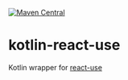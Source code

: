 [![Maven Central](https://img.shields.io/maven-central/v/org.jetbrains.kotlin-wrappers/kotlin-react-use)](https://mvnrepository.com/artifact/org.jetbrains.kotlin-wrappers/kotlin-react-use)

# kotlin-react-use

Kotlin wrapper for [react-use](https://github.com/streamich/react-use)
